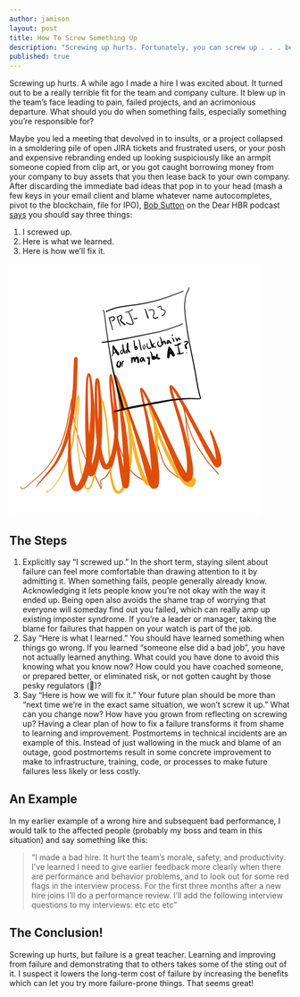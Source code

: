 ```yaml
---
author: jamison
layout: post
title: How To Screw Something Up
description: "Screwing up hurts. Fortunately, you can screw up . . . better?"
published: true
---
```


Screwing up hurts. A while ago I made a hire I was excited about. It turned out to be a really terrible fit for the team and company culture. It blew up in the team’s face leading to pain, failed projects, and an acrimonious departure. What should you do when something fails, especially something you’re responsible for?

Maybe you led a meeting that devolved in to insults, or a project collapsed in a smoldering pile of open JIRA tickets and frustrated users, or your posh and expensive rebranding ended up looking suspiciously like an armpit someone copied from clip art, or you got caught borrowing money from your company to buy assets that you then lease back to your own company. After discarding the immediate bad ideas that pop in to your head (mash a few keys in your email client and blame whatever name autocompletes, pivot to the blockchain, file for IPO), [Bob Sutton](https://www.bobsutton.net/) on the Dear HBR podcast [says](https://overcast.fm/+LrZcYVVr0/23:20) you should say three things:

1. I screwed up.
2. Here is what we learned.
3. Here is how we’ll fix it.

![low-skill drawing of a jira ticket on fire](../images/jira-fire.png)

## The Steps

1. Explicitly say “I screwed up.” In the short term, staying silent about failure can feel more comfortable than drawing attention to it by admitting it. When something fails, people generally already know. Acknowledging it lets people know you’re not okay with the way it ended up. Being open also avoids the shame trap of worrying that everyone will someday find out you failed, which can really amp up existing imposter syndrome. If you’re a leader or manager, taking the blame for failures that happen on your watch is part of the job.
2. Say “Here is what I learned.” You should have learned something when things go wrong. If you learned “someone else did a bad job”, you have not actually learned anything. What could you have done to avoid this knowing what you know now? How could you have coached someone, or prepared better, or eliminated risk, or not gotten caught by those pesky regulators (👺)?
3. Say “Here is how we will fix it.” Your future plan should be more than “next time we’re in the exact same situation, we won’t screw it up.” What can you change now? How have you grown from reflecting on screwing up? Having a clear plan of how to fix a failure transforms it from shame to learning and improvement. Postmortems in technical incidents are an example of this. Instead of just wallowing in the muck and blame of an outage, good postmortems result in some concrete improvement to make to infrastructure, training, code, or processes to make future failures less likely or less costly.

## An Example

In my earlier example of a wrong hire and subsequent bad performance, I would talk to the affected people (probably my boss and team in this situation) and say something like this:

> “I made a bad hire. It hurt the team’s morale, safety, and productivity. I've learned I need to give earlier feedback more clearly when there are performance and behavior problems, and to look out for some red flags in the interview process. For the first three months after a new hire joins I’ll do a performance review. I’ll add the following interview questions to my interviews: etc etc etc”

## The Conclusion!

Screwing up hurts, but failure is a great teacher. Learning and improving from failure and demonstrating that to others takes some of the sting out of it. I suspect it lowers the long-term cost of failure by increasing the benefits which can let you try more failure-prone things. That seems great!
